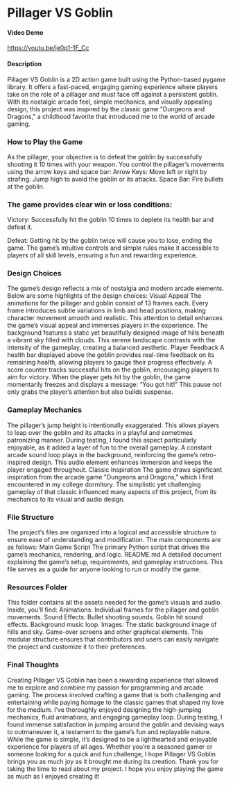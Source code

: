 # Pillager VS Goblin
#### Video Demo
https://youtu.be/je0p1-1F_Cc

#### Description
Pillager VS Goblin is a 2D action game built using the Python-based pygame library. It offers a fast-paced, engaging gaming experience where players take on the role of a pillager and must face off against a persistent goblin. With its nostalgic arcade feel, simple mechanics, and visually appealing design, this project was inspired by the classic game "Dungeons and Dragons," a childhood favorite that introduced me to the world of arcade gaming.

### How to Play the Game
As the pillager, your objective is to defeat the goblin by successfully shooting it 10 times with your weapon. You control the pillager’s movements using the arrow keys and space bar:
Arrow Keys:
Move left or right by strafing.
Jump high to avoid the goblin or its attacks.
Space Bar:
Fire bullets at the goblin.

### The game provides clear win or loss conditions:

Victory: Successfully hit the goblin 10 times to deplete its health bar and defeat it.

Defeat: Getting hit by the goblin twice will cause you to lose, ending the game.
The game’s intuitive controls and simple rules make it accessible to players of all skill levels, ensuring a fun and rewarding experience.

### Design Choices
The game’s design reflects a mix of nostalgia and modern arcade elements. Below are some highlights of the design choices:
Visual Appeal
The animations for the pillager and goblin consist of 13 frames each. Every frame introduces subtle variations in limb and head positions, making character movement smooth and realistic. This attention to detail enhances the game’s visual appeal and immerses players in the experience.
The background features a static yet beautifully designed image of hills beneath a vibrant sky filled with clouds. This serene landscape contrasts with the intensity of the gameplay, creating a balanced aesthetic.
Player Feedback
A health bar displayed above the goblin provides real-time feedback on its remaining health, allowing players to gauge their progress effectively.
A score counter tracks successful hits on the goblin, encouraging players to aim for victory.
When the player gets hit by the goblin, the game momentarily freezes and displays a message: “You got hit!” This pause not only grabs the player’s attention but also builds suspense.

### Gameplay Mechanics
The pillager’s jump height is intentionally exaggerated. This allows players to leap over the goblin and its attacks in a playful and sometimes patronizing manner. During testing, I found this aspect particularly enjoyable, as it added a layer of fun to the overall gameplay.
A constant arcade sound loop plays in the background, reinforcing the game’s retro-inspired design. This audio element enhances immersion and keeps the player engaged throughout.
Classic Inspiration
The game draws significant inspiration from the arcade game "Dungeons and Dragons," which I first encountered in my college dormitory. The simplistic yet challenging gameplay of that classic influenced many aspects of this project, from its mechanics to its visual and audio design.

### File Structure
The project’s files are organized into a logical and accessible structure to ensure ease of understanding and modification. The main components are as follows:
Main Game Script
The primary Python script that drives the game’s mechanics, rendering, and logic.
README.md
A detailed document explaining the game’s setup, requirements, and gameplay instructions. This file serves as a guide for anyone looking to run or modify the game.

### Resources Folder
This folder contains all the assets needed for the game’s visuals and audio. Inside, you’ll find:
Animations:
Individual frames for the pillager and goblin movements.
Sound Effects:
Bullet shooting sounds.
Goblin hit sound effects.
Background music loop.
Images:
The static background image of hills and sky.
Game-over screens and other graphical elements.
This modular structure ensures that contributors and users can easily navigate the project and customize it to their preferences.

### Final Thoughts
Creating Pillager VS Goblin has been a rewarding experience that allowed me to explore and combine my passion for programming and arcade gaming. The process involved crafting a game that is both challenging and entertaining while paying homage to the classic games that shaped my love for the medium.
I’ve thoroughly enjoyed designing the high-jumping mechanics, fluid animations, and engaging gameplay loop. During testing, I found immense satisfaction in jumping around the goblin and devising ways to outmaneuver it, a testament to the game’s fun and replayable nature.
While the game is simple, it’s designed to be a lighthearted and enjoyable experience for players of all ages. Whether you’re a seasoned gamer or someone looking for a quick and fun challenge, I hope Pillager VS Goblin brings you as much joy as it brought me during its creation.
Thank you for taking the time to read about my project. I hope you enjoy playing the game as much as I enjoyed creating it!
